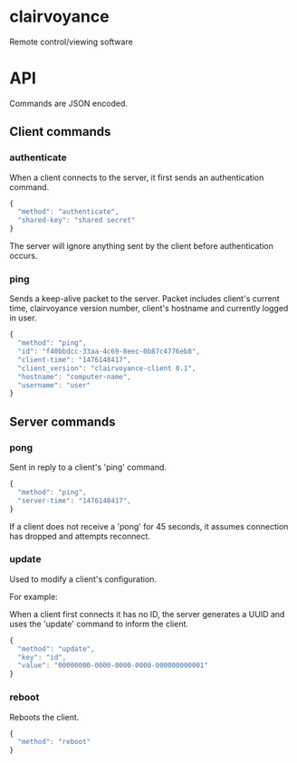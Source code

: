 # clairvoyance
Remote control/viewing software

# API
Commands are JSON encoded.

## Client commands

### authenticate
When a client connects to the server, it first sends an authentication command.


```javascript
{ 
  "method": "authenticate", 
  "shared-key": "shared secret" 
}
```

The server will ignore anything sent by the client before authentication occurs.

### ping
Sends a keep-alive packet to the server. 
Packet includes client's current time, clairvoyance version number, 
client's hostname and currently logged in user.

```javascript
{ 
  "method": "ping", 
  "id": "f40bbdcc-33aa-4c69-8eec-0b87c4776eb8",
  "client-time": "1476148417", 
  "client_version": "clairvoyance-client 0.1",
  "hostname": "computer-name", 
  "username": "user"
}
```

## Server commands

### pong

Sent in reply to a client's 'ping' command.


```javascript
{
  "method": "ping",
  "server-time": "1476148417",
}
```

If a client does not receive a 'pong' for 45 seconds, it assumes connection has dropped and attempts reconnect.

### update

Used to modify a client's configuration.

For example: 

When a client first connects it has no ID, the server generates a UUID and uses the 'update' command to inform the client.

```javascript
{
  "method": "update",
  "key": "id",
  "value": "00000000-0000-0000-0000-000000000001"
}
```

### reboot

Reboots the client.

```javascript
{
  "method": "reboot"
}
